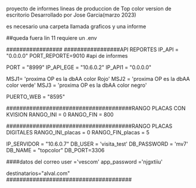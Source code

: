proyecto de informes lineas de produccion de Top color version de escritorio
Desarrollado por Jose Garcia(marzo  2023)

es necesario una carpeta llamada graficos y una informe

##queda fuera lin 11
requiere un .env


#################
#################API REPORTES
IP_API = "0.0.0.0"
PORT_REPORTE=9010 #api de informes

PORT = "8999"
IP_API_EGE = "10.6.0.2"
IP_API1 = "0.0.0.0"



MSJ1= 'proxima OP es la dbAA color Rojo'
MSJ2 = 'proxima OP es la dbAA color verde'
MSJ3 = 'proxima OP es la dbAA color negro'

PUERTO_WEB = "8595"

######################################RANGO PLACAS CON KVISION
RANGO_INI = 0
RANGO_FIN = 800

######################################RANGO PLACAS DIGITALES
RANGO_INI_placas = 0
RANGO_FIN_placas = 5

IP_SERVIDOR = "10.6.0.7"
DB_USER = 'visita_test'
DB_PASSWORD = 'mv7'
DB_NAME = "topcolor"
DB_PORT=3306


####datos del correo
user ='vescom'
app_password ='njgxtiiu'

destinatarios="alval.com"
######################################



